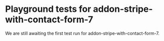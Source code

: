 # Playground tests for addon-stripe-with-contact-form-7
We are still awaiting the first test run for addon-stripe-with-contact-form-7.
